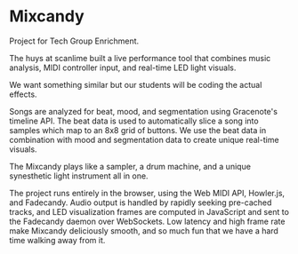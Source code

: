 Mixcandy
========

Project for Tech Group Enrichment.

The huys at scanlime built a live performance tool that combines music analysis, MIDI controller input, and real-time LED light visuals.

We want something similar but our students will be coding the actual effects.

Songs are analyzed for beat, mood, and segmentation using Gracenote's timeline API. The beat data is used to automatically slice a song into samples which map to an 8x8 grid of buttons. We use the beat data in combination with mood and segmentation data to create unique real-time visuals.

The Mixcandy plays like a sampler, a drum machine, and a unique synesthetic light instrument all in one.

The project runs entirely in the browser, using the Web MIDI API, Howler.js, and Fadecandy. Audio output is handled by rapidly seeking pre-cached tracks, and LED visualization frames are computed in JavaScript and sent to the Fadecandy daemon over WebSockets. Low latency and high frame rate make Mixcandy deliciously smooth, and so much fun that we have a hard time walking away from it.

